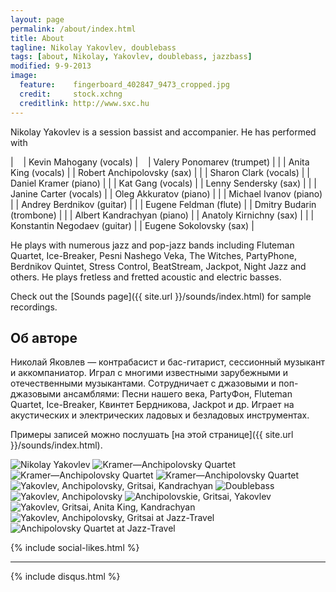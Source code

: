 ```yaml
---
layout: page
permalink: /about/index.html
title: About
tagline: Nikolay Yakovlev, doublebass
tags: [about, Nikolay, Yakovlev, doublebass, jazzbass]
modified: 9-9-2013
image:
  feature:    fingerboard_402847_9473_cropped.jpg
  credit:     stock.xchng
  creditlink: http://www.sxc.hu
---
```


<!-- Nikolay Yakovlev is a session bassist and accompanier. He has performed with Kevin Mahogany (vocals), Anita King (vocals), Sharon Clark (vocals), Janine Carter (vocals), Valery Ponomarev (trumpet), Robert Anchipolovsky (sax), Daniel Kramer (piano), Oleg Akkuratov (piano), Michael Ivanov (piano), Eugene Feldman (flute), Albert Kandrachyan (piano), Konstantin Negodaev (guitar), Andrey Berdnikov (guitar), Dmitry Budarin (trombone), Anatoly Kirnichny (sax), Eugene Sokolovsky (sax), and many others. -->

Nikolay Yakovlev is a session bassist and accompanier. He has performed with 

|    | Kevin Mahogany (vocals)      |    | Valery Ponomarev (trumpet) |
|    | Anita King (vocals)          |    | Robert Anchipolovsky (sax) |
|    | Sharon Clark (vocals)        |    | Daniel Kramer (piano)      |
|    | Kat Gang (vocals)            |    | Lenny Sendersky (sax)      |
|    | Janine Carter (vocals)       |    | Oleg Akkuratov (piano)     |
|    | Michael Ivanov (piano)       |    | Andrey Berdnikov (guitar)  |
|    | Eugene Feldman (flute)       |    | Dmitry Budarin (trombone)  |
|    | Albert Kandrachyan (piano)   |    | Anatoly Kirnichny (sax)    |
|    | Konstantin Negodaev (guitar) |    | Eugene Sokolovsky (sax)    |

He plays with numerous jazz and pop-jazz bands including Fluteman Quartet, Ice-Breaker, 
Pesni Nashego Veka, The Witches, PartyPhone, Berdnikov Quintet, Stress Control, BeatStream, 
Jackpot, Night Jazz and others. He plays fretless and fretted acoustic and electric basses.

Check out the [Sounds page]({{ site.url }}/sounds/index.html) for sample recordings.

## Об авторе

Николай Яковлев — контрабасист и бас-гитарист, сессионный музыкант и аккомпаниатор. Играл с многими 
известными зарубежными и отечественными музыкантами. Сотрудничает с джазовыми и поп-джазовыми ансамблями: 
Песни нашего века, PartyФон, Fluteman Quartet, Ice-Breaker, Квинтет Бердникова, Jackpot и др. 
Играет на акустических и электрических ладовых и безладовых инструментах.

Примеры записей можно послушать [на этой странице]({{ site.url }}/sounds/index.html).

<!-- https://github.com/ionelmc/jquery-gp-gallery -->
<div class="pictures">
	<img title="Nikolay Yakovlev" src="{{ site.url }}/images/yakovlev.jpg" />
	<img title="Kramer—Anchipolovsky Quartet" src="{{ site.url }}/images/gritsai/anchipolovsky-kramer-quartet-iVZdJ4g4BH0.jpg" />
	<img title="Kramer—Anchipolovsky Quartet" src="{{ site.url }}/images/anchipolovsky/kramer-anchipolovsky-e2a77567be_1000.jpg" />
	<img title="Kramer—Anchipolovsky Quartet" src="{{ site.url }}/images/anchipolovsky/kramer-anchipolovsky-bd80c04e6a_1000.jpg" />
	<img title="Yakovlev, Anchipolovsky, Gritsai, Kandrachyan" src="{{ site.url }}/images/gritsai/yakovlev-anchipolovsky-gritsai-kandrachyan-zR3TrIJ0sUU.jpg" />
	<img title="Doublebass" src="{{ site.url }}/images/live/20140301/dsc02358_1024.jpg" />
	<img title="Yakovlev, Anchipolovsky" src="{{ site.url }}/images/live/20140301/dsc02304_1024.jpg" />
	<img title="Anchipolovskie, Gritsai, Yakovlev" src="{{ site.url }}/images/gritsai/anchipolovsky-gritsai-yakovlev-9719_gnQZ6U.jpg" />
	<img title="Yakovlev, Gritsai, Anita King, Kandrachyan" src="{{ site.url }}/images/gritsai/yakovlev-gritsai-anitaking-kandrachyan-aR72JVY-8EI.jpg" />
	<img title="Yakovlev, Anchipolovsky, Gritsai at Jazz-Travel" src="{{ site.url }}/images/anchipolovsky/jazz-travel-mTbz00GnXW4.jpg" />
	<img title="Anchipolovsky Quartet at Jazz-Travel" src="{{ site.url }}/images/anchipolovsky/jazz-travel-c6-z-y7Hxzw.jpg" />
</div>

{% include social-likes.html %}<hr>
{% include disqus.html %}

